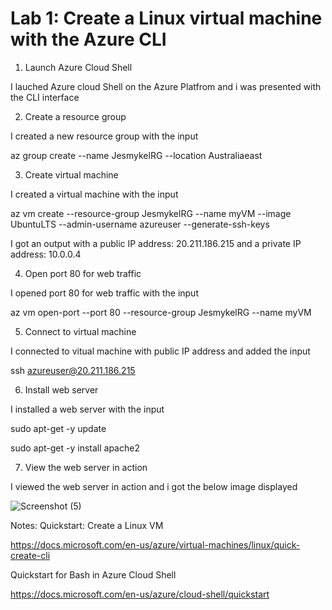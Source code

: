# Lab 1: Create a Linux virtual machine with the Azure CLI

1. Launch Azure Cloud Shell

I lauched Azure cloud Shell on the Azure Platfrom and i was presented with the CLI interface

2. Create a resource group

I created a new resource group with the input

az group create --name JesmykelRG --location Australiaeast

3. Create virtual machine

I created a virtual machine with the input

az vm create --resource-group JesmykelRG --name myVM --image UbuntuLTS --admin-username azureuser --generate-ssh-keys 

I got an output with a public IP address: 20.211.186.215 and a private IP address: 10.0.0.4

4. Open port 80 for web traffic

I opened port 80 for web traffic with the input

az vm open-port --port 80 --resource-group JesmykelRG --name myVM

5. Connect to virtual machine

I connected to vitual machine with public IP address and added the input

ssh azureuser@20.211.186.215

6. Install web server

I installed a web server with the input

sudo apt-get -y update

sudo apt-get -y install apache2

7. View the web server in action

I viewed the web server in action and i got the below image displayed

![Screenshot (5)](https://user-images.githubusercontent.com/103521655/167899034-9e780478-ef24-4e7b-b749-c148c57b20b1.png)





Notes:
Quickstart: Create a Linux VM

https://docs.microsoft.com/en-us/azure/virtual-machines/linux/quick-create-cli

Quickstart for Bash in Azure Cloud Shell

https://docs.microsoft.com/en-us/azure/cloud-shell/quickstart
